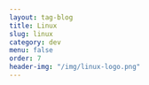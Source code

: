 ```yaml
---
layout: tag-blog
title: Linux
slug: linux
category: dev
menu: false
order: 7
header-img: "/img/linux-logo.png"
---
```

